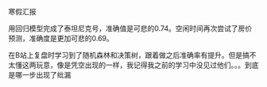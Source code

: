 寒假汇报



用回归模型完成了泰坦尼克号，准确值是可悲的0.74。空闲时间再次尝试了房价预测，准确度是更加可悲的0.69。



在B站上复盘时学习到了随机森林和决策树，跟着做之后准确率有提升。但是搞不太懂这两玩意，像是凭空出现的一样，我记得我之前的学习中没见过他们。。。到底是哪一步出现了纰漏

